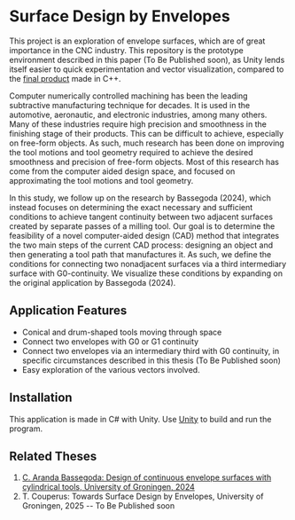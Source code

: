 # Surface Design by Envelopes
This project is an exploration of envelope surfaces, which are of great importance in the CNC industry.
This repository is the prototype environment described in this paper (To Be Published soon), as Unity lends itself easier to quick experimentation and vector visualization, compared to the [final product](https://github.com/tomcouperus/moving_cylinders) made in C++.

Computer numerically controlled machining has been the leading subtractive manufacturing technique for decades. 
It is used in the automotive, aeronautic, and electronic industries, among many others. Many of these industries require high precision and smoothness in the finishing stage of their products. 
This can be difficult to achieve, especially on free-form objects. 
As such, much research has been done on improving the tool motions and tool geometry required to achieve the desired smoothness and precision of free-form objects. 
Most of this research has come from the computer aided design space, and focused on approximating the tool motions and tool geometry. 

In this study, we follow up on the research by Bassegoda (2024), which instead focuses on determining the exact necessary and sufficient conditions to achieve tangent continuity between two adjacent surfaces created by separate passes of a milling tool. 
Our goal is to determine the feasibility of a novel computer-aided design (CAD) method that integrates the two main steps of the current CAD process: designing an object and then generating a tool path that manufactures it. 
As such, we define the conditions for connecting two nonadjacent surfaces via a third intermediary surface with G0-continuity. 
We visualize these conditions by expanding on the original application by Bassegoda (2024).

## Application Features
- Conical and drum-shaped tools moving through space
- Connect two envelopes with G0 or G1 continuity
- Connect two envelopes via an intermediary third with G0 continuity, in specific circumstances described in this thesis (To Be Published soon)
- Easy exploration of the various vectors involved.

## Installation
This application is made in C# with Unity.
Use [Unity](https://unity.com/download) to build and run the program.

## Related Theses

1. [C. Aranda Bassegoda: Design of continuous envelope surfaces with cylindrical tools, University of Groningen, 2024](https://fse.studenttheses.ub.rug.nl/33739/)
2. T. Couperus: Towards Surface Design by Envelopes, University of Groningen, 2025 -- To Be Published soon
